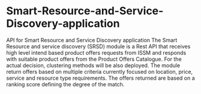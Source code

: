 # Smart-Resource-and-Service-Discovery-application
API for Smart Resource and Service Discovery application
The Smart Resource and service discovery (SRSD) module is a Rest API that receives high 
level intend based product offers requests from ISSM and responds with suitable product 
offers from the Product Offers Catalogue. 
For the actual decision, clustering methods will  be also deployed. 
The module return offers based on multiple criteria currently focused on location, price, service 
and resource type requirements. The offers returned are based on a ranking score defining the degree of the match.

